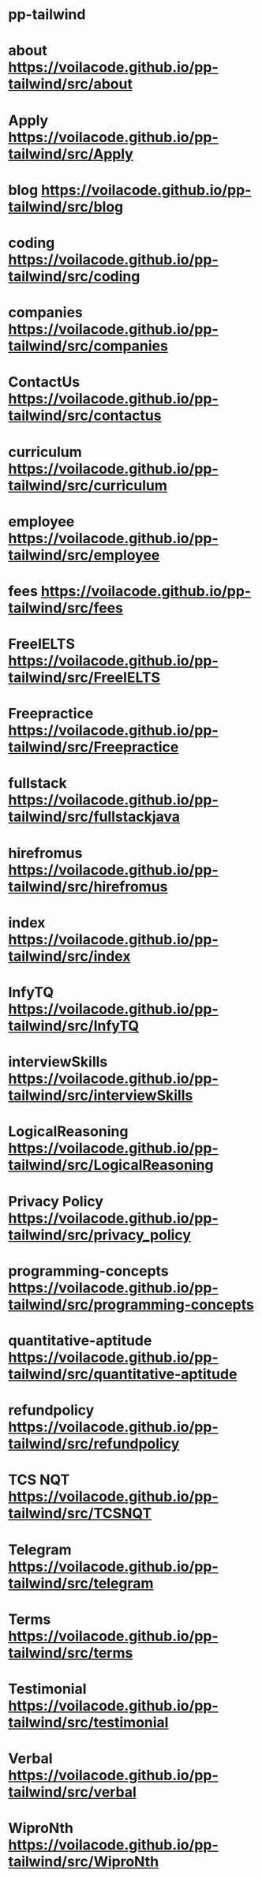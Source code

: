 # pp-tailwind
# about                    https://voilacode.github.io/pp-tailwind/src/about
# Apply                    https://voilacode.github.io/pp-tailwind/src/Apply
# blog                     https://voilacode.github.io/pp-tailwind/src/blog
# coding                   https://voilacode.github.io/pp-tailwind/src/coding
# companies                https://voilacode.github.io/pp-tailwind/src/companies
# ContactUs                https://voilacode.github.io/pp-tailwind/src/contactus
# curriculum               https://voilacode.github.io/pp-tailwind/src/curriculum
# employee                 https://voilacode.github.io/pp-tailwind/src/employee
# fees                     https://voilacode.github.io/pp-tailwind/src/fees
# FreeIELTS                https://voilacode.github.io/pp-tailwind/src/FreeIELTS
# Freepractice             https://voilacode.github.io/pp-tailwind/src/Freepractice
# fullstack                https://voilacode.github.io/pp-tailwind/src/fullstackjava
# hirefromus               https://voilacode.github.io/pp-tailwind/src/hirefromus
# index                    https://voilacode.github.io/pp-tailwind/src/index
# InfyTQ                   https://voilacode.github.io/pp-tailwind/src/InfyTQ
# interviewSkills          https://voilacode.github.io/pp-tailwind/src/interviewSkills
# LogicalReasoning         https://voilacode.github.io/pp-tailwind/src/LogicalReasoning
# Privacy Policy           https://voilacode.github.io/pp-tailwind/src/privacy_policy
# programming-concepts     https://voilacode.github.io/pp-tailwind/src/programming-concepts
# quantitative-aptitude    https://voilacode.github.io/pp-tailwind/src/quantitative-aptitude
# refundpolicy             https://voilacode.github.io/pp-tailwind/src/refundpolicy
# TCS NQT                  https://voilacode.github.io/pp-tailwind/src/TCSNQT
# Telegram                 https://voilacode.github.io/pp-tailwind/src/telegram
# Terms                    https://voilacode.github.io/pp-tailwind/src/terms
# Testimonial              https://voilacode.github.io/pp-tailwind/src/testimonial
# Verbal                   https://voilacode.github.io/pp-tailwind/src/verbal
# WiproNth                 https://voilacode.github.io/pp-tailwind/src/WiproNth